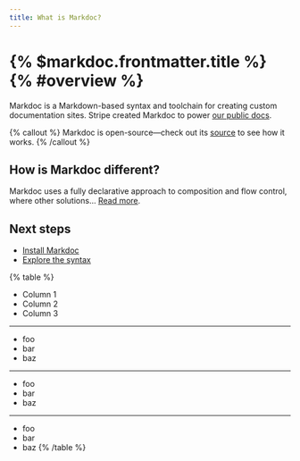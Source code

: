```yaml
---
title: What is Markdoc?
---
```


# {% $markdoc.frontmatter.title %} {% #overview %}

Markdoc is a Markdown-based syntax and toolchain for creating custom documentation sites. Stripe created Markdoc to power [our public docs](http://stripe.com/docs).

{% callout %}
Markdoc is open-source—check out its [source](http://github.com/markdoc/markdoc) to see how it works.
{% /callout %}

## How is Markdoc different?

Markdoc uses a fully declarative approach to composition and flow control, where other solutions… [Read more](/docs/overview).

## Next steps
- [Install Markdoc](/docs/getting-started)
- [Explore the syntax](/docs/syntax)

{% table %}
* Column 1
* Column 2
* Column 3
---
* foo
* bar
* baz
---
* foo
* bar
* baz
---
* foo
* bar
* baz
{% /table %}